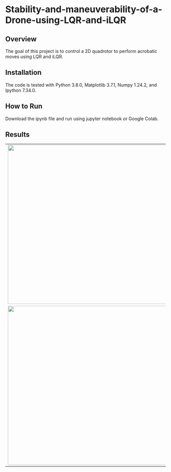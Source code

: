 # Stability-and-maneuverability-of-a-Drone-using-LQR-and-iLQR

## Overview
The goal of this project is to control a 2D quadrotor to perform acrobatic moves using LQR and iLQR.

## Installation
The code is tested with Python 3.8.0, Matplotlib 3.7.1, Numpy 1.24.2, and Ipython 7.34.0.

## How to Run
Download the ipynb file and run using jupyter notebook or Google Colab.

## Results

<table>
  <tr>
    <td>
      <img src="https://github.com/Naveench7/Stability-and-maneuverability-of-a-Drone-using-LOQ-and-iLQR/assets/100085132/d2e27a22-ef0c-4dfb-a1c5-babc80a494e6" width="500" height="500">
    </td>
    <td>
      <img src="https://github.com/Naveench7/Stability-and-maneuverability-of-a-Drone-using-LOQ-and-iLQR/assets/100085132/07c7d930-f31f-452d-aaa1-2b0cf917f1ae" width="500" height="500">
    </td>
  </tr>
  <tr>
    <td>
      <img src="https://github.com/Naveench7/Stability-and-maneuverability-of-a-Drone-using-LOQ-and-iLQR/assets/100085132/de92e6c4-e358-4795-861c-6e64769a2965" width="500" height="500">
    </td>
    <td>
      <img src="https://github.com/Naveench7/Stability-and-maneuverability-of-a-Drone-using-LOQ-and-iLQR/assets/100085132/b8ea1346-44ee-4739-a760-38b73b1d6a9d" width="500" height="500">
    </td>
  </tr>
</table>






